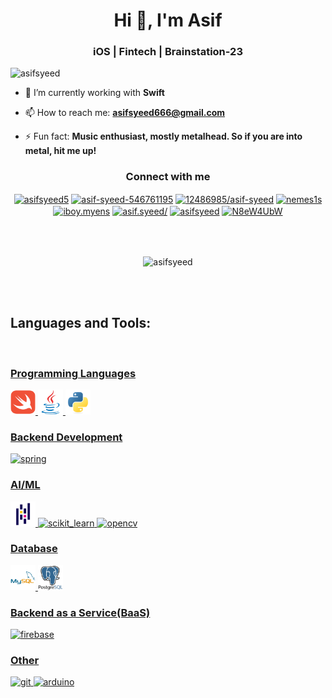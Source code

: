 <h1 align="center">Hi 👋, I'm Asif</h1>
<h3 align="center">iOS | Fintech | Brainstation-23</h3>

<p align="left"> <img src="https://komarev.com/ghpvc/?username=asifsyeed&label=Profile%20views&color=0e75b6&style=flat" alt="asifsyeed" /> </p>

- 🌱 I’m currently working with **Swift**

- 📫 How to reach me: **asifsyeed666@gmail.com**

- ⚡ Fun fact: **Music enthusiast, mostly metalhead. So if you are into metal, hit me up!**

<h3 align="center">Connect with me</h3>
<p align="center">
<a href="https://twitter.com/asifsyeed5" target="blank"><img align="center" src="https://raw.githubusercontent.com/rahuldkjain/github-profile-readme-generator/master/src/images/icons/Social/twitter.svg" alt="asifsyeed5" height="30" width="40" /></a>
<a href="https://linkedin.com/in/asif-syeed-546761195" target="blank"><img align="center" src="https://raw.githubusercontent.com/rahuldkjain/github-profile-readme-generator/master/src/images/icons/Social/linked-in-alt.svg" alt="asif-syeed-546761195" height="30" width="40" /></a>
<a href="https://stackoverflow.com/users/12486985/asif-syeed" target="blank"><img align="center" src="https://raw.githubusercontent.com/rahuldkjain/github-profile-readme-generator/master/src/images/icons/Social/stack-overflow.svg" alt="12486985/asif-syeed" height="30" width="40" /></a>
<a href="https://kaggle.com/nemes1s" target="blank"><img align="center" src="https://raw.githubusercontent.com/rahuldkjain/github-profile-readme-generator/master/src/images/icons/Social/kaggle.svg" alt="nemes1s" height="30" width="40" /></a>
<a href="https://fb.com/iboy.myens" target="blank"><img align="center" src="https://raw.githubusercontent.com/rahuldkjain/github-profile-readme-generator/master/src/images/icons/Social/facebook.svg" alt="iboy.myens" height="30" width="40" /></a>
<a href="https://instagram.com/asif.syeed/" target="blank"><img align="center" src="https://raw.githubusercontent.com/rahuldkjain/github-profile-readme-generator/master/src/images/icons/Social/instagram.svg" alt="asif.syeed/" height="30" width="40" /></a>
<a href="https://codeforces.com/profile/asifsyeed" target="blank"><img align="center" src="https://cdn.jsdelivr.net/npm/simple-icons@3.0.1/icons/codeforces.svg" alt="asifsyeed" height="30" width="40" /></a>
<a href="https://discord.gg/N8eW4UbW" target="blank"><img align="center" src="https://raw.githubusercontent.com/rahuldkjain/github-profile-readme-generator/master/src/images/icons/Social/discord.svg" alt="N8eW4UbW" height="30" width="40" /></a>
</p>
<br>
<br>
<p align="center"><img align="center" src="https://github-readme-streak-stats.herokuapp.com/?user=asifsyeed&" alt="asifsyeed" /></p>
<br>
<br>

<h2 align="left">Languages and Tools:</h2>
<br>
<h3 align="left"><u>Programming Languages</u></h3>
<p align="left">  <a href="https://developer.apple.com/swift/" target="_blank"> <img src="https://raw.githubusercontent.com/devicons/devicon/master/icons/swift/swift-original.svg" alt="swift" width="40" height="40"/> </a> <a href="https://www.java.com" target="_blank"> <img src="https://raw.githubusercontent.com/devicons/devicon/master/icons/java/java-original.svg" alt="java" width="40" height="40"/> </a> <a href="https://www.python.org" target="_blank"> <img src="https://raw.githubusercontent.com/devicons/devicon/master/icons/python/python-original.svg" alt="python" width="40" height="40"/> </a> </p>

<h3 align="left"><u>Backend Development</u></h3>
<a href="https://spring.io/" target="_blank" rel="noreferrer"> <img src="https://www.vectorlogo.zone/logos/springio/springio-icon.svg" alt="spring" width="40" height="40"/> </a> </p>

<h3 align="left"><u>AI/ML</u></h3>
<p align="left"> <a href="https://pandas.pydata.org/" target="_blank" rel="noreferrer"> <img src="https://raw.githubusercontent.com/devicons/devicon/2ae2a900d2f041da66e950e4d48052658d850630/icons/pandas/pandas-original.svg" alt="pandas" width="40" height="40"/> </a> <a href="https://scikit-learn.org/" target="_blank"> <img src="https://upload.wikimedia.org/wikipedia/commons/0/05/Scikit_learn_logo_small.svg" alt="scikit_learn" width="40" height="40"/> </a> <a href="https://opencv.org/" target="_blank"> <img src="https://www.vectorlogo.zone/logos/opencv/opencv-icon.svg" alt="opencv" width="40" height="40"/> </a> </p>

<h3 align="left"><u>Database</u></h3>
<p align="left"> <a href="https://www.mysql.com/" target="_blank"> <img src="https://raw.githubusercontent.com/devicons/devicon/master/icons/mysql/mysql-original-wordmark.svg" alt="mysql" width="40" height="40"/> </a> <a href="https://www.postgresql.org" target="_blank"> <img src="https://raw.githubusercontent.com/devicons/devicon/master/icons/postgresql/postgresql-original-wordmark.svg" alt="postgresql" width="40" height="40"/> </a> </p>

<h3 align="left"><u>Backend as a Service(BaaS)</u></h3>
<p align="left"> <a href="https://firebase.google.com/" target="_blank"> <img src="https://www.vectorlogo.zone/logos/firebase/firebase-icon.svg" alt="firebase" width="40" height="40"/> </a> </p>

<h3 align="left"><u>Other</u></h3>
<p align="left"> <a href="https://git-scm.com/" target="_blank"> <img src="https://www.vectorlogo.zone/logos/git-scm/git-scm-icon.svg" alt="git" width="40" height="40"/> </a> <a href="https://www.arduino.cc/" target="_blank"> <img src="https://cdn.worldvectorlogo.com/logos/arduino-1.svg" alt="arduino" width="40" height="40"/> </a> </p>


